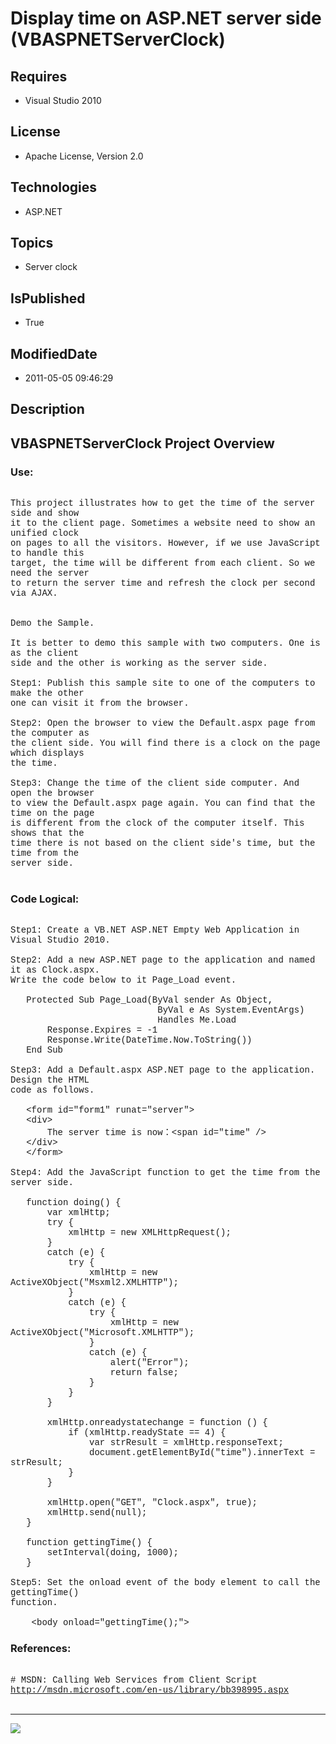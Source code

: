 # Display time on ASP.NET server side (VBASPNETServerClock)
## Requires
* Visual Studio 2010
## License
* Apache License, Version 2.0
## Technologies
* ASP.NET
## Topics
* Server clock
## IsPublished
* True
## ModifiedDate
* 2011-05-05 09:46:29
## Description

<p style="font-family:Courier New"></p>
<h2>VBASPNETServerClock Project Overview</h2>
<p style="font-family:Courier New"></p>
<h3>Use:</h3>
<p style="font-family:Courier New"><br>
This project illustrates how to get the time of the server side and show <br>
it to the client page. Sometimes a website need to show an unified clock <br>
on pages to all the visitors. However, if we use JavaScript to handle this<br>
target, the time will be different from each client. So we need the server<br>
to return the server time and refresh the clock per second via AJAX. <br>
<br>
<br>
Demo the Sample.<br>
<br>
It is better to demo this sample with two computers. One is as the client<br>
side and the other is working as the server side.<br>
<br>
Step1: Publish this sample site to one of the computers to make the other<br>
one can visit it from the browser.<br>
<br>
Step2: Open the browser to view the Default.aspx page from the computer as <br>
the client side. You will find there is a clock on the page which displays <br>
the time.<br>
<br>
Step3: Change the time of the client side computer. And open the browser<br>
to view the Default.aspx page again. You can find that the time on the page<br>
is different from the clock of the computer itself. This shows that the <br>
time there is not based on the client side's time, but the time from the <br>
server side.<br>
<br>
</p>
<h3>Code Logical:</h3>
<p style="font-family:Courier New"><br>
Step1: Create a VB.NET ASP.NET Empty Web Application in Visual Studio 2010.<br>
<br>
Step2: Add a new ASP.NET page to the application and named it as Clock.aspx. <br>
Write the code below to it Page_Load event.<br>
<br>
&nbsp; &nbsp;Protected Sub Page_Load(ByVal sender As Object, <br>
&nbsp;&nbsp;&nbsp;&nbsp;&nbsp;&nbsp;&nbsp;&nbsp;&nbsp;&nbsp;&nbsp;&nbsp;&nbsp;&nbsp;&nbsp;&nbsp;&nbsp;&nbsp;&nbsp;&nbsp;&nbsp;&nbsp;&nbsp;&nbsp; &nbsp; &nbsp;ByVal e As System.EventArgs)
<br>
&nbsp;&nbsp;&nbsp;&nbsp;&nbsp;&nbsp;&nbsp;&nbsp;&nbsp;&nbsp;&nbsp;&nbsp;&nbsp;&nbsp;&nbsp;&nbsp;&nbsp;&nbsp;&nbsp;&nbsp;&nbsp;&nbsp;&nbsp;&nbsp;&nbsp;&nbsp;&nbsp;&nbsp;Handles Me.Load<br>
&nbsp; &nbsp; &nbsp; &nbsp;Response.Expires = -1<br>
&nbsp; &nbsp; &nbsp; &nbsp;Response.Write(DateTime.Now.ToString())<br>
&nbsp; &nbsp;End Sub<br>
<br>
Step3: Add a Default.aspx ASP.NET page to the application. Design the HTML<br>
code as follows.<br>
<br>
&nbsp; &nbsp;&lt;form id=&quot;form1&quot; runat=&quot;server&quot;&gt;<br>
&nbsp; &nbsp;&lt;div&gt;<br>
&nbsp; &nbsp; &nbsp; &nbsp;The server time is now：&lt;span id=&quot;time&quot; /&gt;<br>
&nbsp; &nbsp;&lt;/div&gt;<br>
&nbsp; &nbsp;&lt;/form&gt;<br>
<br>
Step4: Add the JavaScript function to get the time from the server side.<br>
&nbsp; &nbsp;<br>
&nbsp; &nbsp;function doing() {<br>
&nbsp; &nbsp; &nbsp; &nbsp;var xmlHttp;<br>
&nbsp; &nbsp; &nbsp; &nbsp;try {<br>
&nbsp; &nbsp; &nbsp; &nbsp; &nbsp; &nbsp;xmlHttp = new XMLHttpRequest();<br>
&nbsp; &nbsp; &nbsp; &nbsp;}<br>
&nbsp; &nbsp; &nbsp; &nbsp;catch (e) {<br>
&nbsp; &nbsp; &nbsp; &nbsp; &nbsp; &nbsp;try {<br>
&nbsp; &nbsp; &nbsp; &nbsp; &nbsp; &nbsp; &nbsp; &nbsp;xmlHttp = new ActiveXObject(&quot;Msxml2.XMLHTTP&quot;);<br>
&nbsp; &nbsp; &nbsp; &nbsp; &nbsp; &nbsp;}<br>
&nbsp; &nbsp; &nbsp; &nbsp; &nbsp; &nbsp;catch (e) {<br>
&nbsp; &nbsp; &nbsp; &nbsp; &nbsp; &nbsp; &nbsp; &nbsp;try {<br>
&nbsp; &nbsp; &nbsp; &nbsp; &nbsp; &nbsp; &nbsp; &nbsp; &nbsp; &nbsp;xmlHttp = new ActiveXObject(&quot;Microsoft.XMLHTTP&quot;);<br>
&nbsp; &nbsp; &nbsp; &nbsp; &nbsp; &nbsp; &nbsp; &nbsp;}<br>
&nbsp; &nbsp; &nbsp; &nbsp; &nbsp; &nbsp; &nbsp; &nbsp;catch (e) {<br>
&nbsp; &nbsp; &nbsp; &nbsp; &nbsp; &nbsp; &nbsp; &nbsp; &nbsp; &nbsp;alert(&quot;Error&quot;);<br>
&nbsp; &nbsp; &nbsp; &nbsp; &nbsp; &nbsp; &nbsp; &nbsp; &nbsp; &nbsp;return false;<br>
&nbsp; &nbsp; &nbsp; &nbsp; &nbsp; &nbsp; &nbsp; &nbsp;}<br>
&nbsp; &nbsp; &nbsp; &nbsp; &nbsp; &nbsp;}<br>
&nbsp; &nbsp; &nbsp; &nbsp;}<br>
<br>
&nbsp; &nbsp; &nbsp; &nbsp;xmlHttp.onreadystatechange = function () {<br>
&nbsp; &nbsp; &nbsp; &nbsp; &nbsp; &nbsp;if (xmlHttp.readyState == 4) {<br>
&nbsp; &nbsp; &nbsp; &nbsp; &nbsp; &nbsp; &nbsp; &nbsp;var strResult = xmlHttp.responseText;<br>
&nbsp; &nbsp; &nbsp; &nbsp; &nbsp; &nbsp; &nbsp; &nbsp;document.getElementById(&quot;time&quot;).innerText = strResult;<br>
&nbsp; &nbsp; &nbsp; &nbsp; &nbsp; &nbsp;}<br>
&nbsp; &nbsp; &nbsp; &nbsp;}<br>
<br>
&nbsp; &nbsp; &nbsp; &nbsp;xmlHttp.open(&quot;GET&quot;, &quot;Clock.aspx&quot;, true);<br>
&nbsp; &nbsp; &nbsp; &nbsp;xmlHttp.send(null);<br>
&nbsp; &nbsp;}<br>
<br>
&nbsp; &nbsp;function gettingTime() {<br>
&nbsp; &nbsp; &nbsp; &nbsp;setInterval(doing, 1000);<br>
&nbsp; &nbsp;} <br>
&nbsp; &nbsp;<br>
Step5: Set the onload event of the body element to call the gettingTime() <br>
function.<br>
<br>
&nbsp;&nbsp;&nbsp;&nbsp;&lt;body onload=&quot;gettingTime();&quot;&gt;<br>
</p>
<h3>References:</h3>
<p style="font-family:Courier New"><br>
# MSDN: Calling Web Services from Client Script<br>
<a target="_blank" href="http://msdn.microsoft.com/en-us/library/bb398995.aspx">http://msdn.microsoft.com/en-us/library/bb398995.aspx</a><br>
<br>
</p>
<hr>
<div><a href="http://go.microsoft.com/?linkid=9759640" style="margin-top:3px"><img src="http://bit.ly/onecodelogo">
</a></div>
